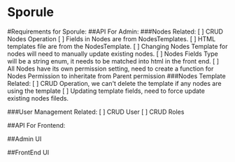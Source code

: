 # Sporule


#Requirements for Sporule:
##API For Admin:
###Nodes Related:
[ ] CRUD Nodes Operation
[ ] Fields in Nodes are from NodesTemplates.
[ ] HTML templates file are from the NodesTemplate.
[ ] Changing Nodes Template for nodes will need to manually update existing nodes.
[ ] Nodes Fields Type will be a string enum, it needs to be matched into html in the front end.
[ ] All Nodes have its own permission setting, need to create a function for Nodes Permission to inheritate from Parent permission
###Nodes Template Related:
[ ] CRUD Operation, we can't delete the template if any nodes are using the template
[ ] Updating template fields, need to force update existing nodes fileds.

###User Management Related:
[ ] CRUD User
[ ] CRUD Roles

##API For Frontend:


##Admin UI

##FrontEnd UI